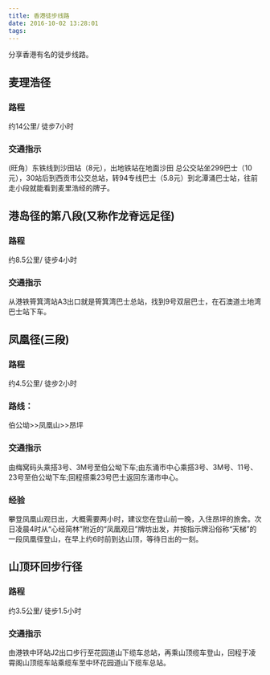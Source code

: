 ```yaml
---
title: 香港徒步线路
date: 2016-10-02 13:28:01
tags:
---
```


分享香港有名的徒步线路。
<!-- excerpt -->

## 麦理浩径
### 路程
约14公里/ 徒步7小时
### 交通指示
(旺角）东铁线到沙田站（8元），出地铁站在地面沙田  总公交站坐299巴士（10元），30站后到西贡市公交总站，转94专线巴士（5.8元）到北潭涌巴士站，往前走小段就能看到麦里浩经的牌子。


## 港岛径的第八段(又称作龙脊远足径)
### 路程
约8.5公里/ 徒步4小时
### 交通指示
从港铁筲箕湾站A3出口就是筲箕湾巴士总站，找到9号双层巴士，在石澳道土地湾巴士站下车。

## 凤凰径(三段)
### 路程
约4.5公里/ 徒步2小时
### 路线：
伯公坳>>凤凰山>>昂坪
### 交通指示
由梅窝码头乘搭3号、3M号至伯公坳下车;由东涌市中心乘搭3号、3M号、11号、23号至伯公坳下车;回程搭乘23号巴士返回东涌市中心。
### 经验
攀登凤凰山观日出，大概需要两小时，建议您在登山前一晚，入住昂坪的旅舍。次日凌晨4时从“心经简林”附近的“凤凰观日”牌坊出发，并按指示牌沿俗称“天梯”的一段凤凰径登山，在早上约6时前到达山顶，等待日出的一刻。

## 山顶环回步行径
### 路程
约3.5公里/ 徒步1.5小时
### 交通指示
由港铁中环站J2出口步行至花园道山下缆车总站，再乘山顶缆车登山，回程于凌霄阁山顶缆车站乘缆车至中环花园道山下缆车总站。

